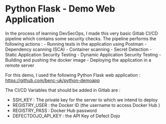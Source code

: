 # Python Flask - Demo Web Application 

In the process of learning DevSecOps, I made this very basic Gitlab CI/CD pipeline which contains some security checks.
The pipeline performs the following actions : 
    - Running tests in the application using Postman
    - Dependency scanning (SCA)
    - Container scanning 
    - Secret Detection
    - Static  Application Security Testing
    - Dynamic Application Security Testing
    - Building and pushing the docker image
    - Deploying the application in a remote server


For this demo, I used the following Python Flask web application : https://github.com/benc-uk/python-demoapp

The CI/CD Variables that should be added in Gitlab are :
- SSH_KEY :                   The private key for the server to which we intend to deploy
- REGISTRY_USER :             the Docker ID (the username to access Docker Hub )
- REGISTRY_PASS :             Docker Hub password
- DEFECTDOJO_API_KEY :        the API Key of Defect Dojo  



